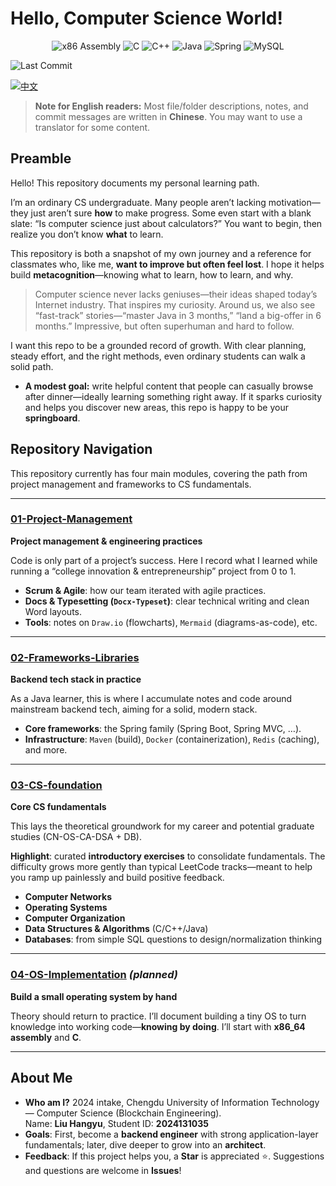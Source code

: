 # Hello, Computer Science World!

<p align="center">
  <img src="https://img.shields.io/badge/x86%20Assembly-007AC7?style=for-the-badge&logo=intel&logoColor=white" alt="x86 Assembly">
  <img src="https://img.shields.io/badge/C-00599C?style=for-the-badge&logo=c&logoColor=white" alt="C">
  <img src="https://img.shields.io/badge/C%2B%2B-00599C?style=for-the-badge&logo=cplusplus&logoColor=white" alt="C++">
  <img src="https://img.shields.io/badge/Java-ED8B00?style=for-the-badge&logo=openjdk&logoColor=white" alt="Java">
  <img src="https://img.shields.io/badge/Spring-6DB33F?style=for-the-badge&logo=spring&logoColor=white" alt="Spring">
  <img src="https://img.shields.io/badge/MySQL-4479A1?style=for-the-badge&logo=mysql&logoColor=white" alt="MySQL">
</p>

<p>
  <img src="https://img.shields.io/github/last-commit/LiuHangyuWE/software-projects-learning-notes" alt="Last Commit">
</p>

[![中文](https://img.shields.io/badge/文档-中文-brightgreen?style=for-the-badge)](./README.md)

> **Note for English readers:** Most file/folder descriptions, notes, and commit messages are written in **Chinese**. You may want to use a translator for some content.

## Preamble

Hello! This repository documents my personal learning path.

I’m an ordinary CS undergraduate. Many people aren’t lacking motivation—they just aren’t sure **how** to make progress. Some even start with a blank slate: “Is computer science just about calculators?” You want to begin, then realize you don’t know **what** to learn.

This repository is both a snapshot of my own journey and a reference for classmates who, like me, **want to improve but often feel lost**. I hope it helps build **metacognition**—knowing what to learn, how to learn, and why.

> Computer science never lacks geniuses—their ideas shaped today’s Internet industry. That inspires my curiosity. Around us, we also see “fast-track” stories—“master Java in 3 months,” “land a big-offer in 6 months.” Impressive, but often superhuman and hard to follow.

I want this repo to be a grounded record of growth. With clear planning, steady effort, and the right methods, even ordinary students can walk a solid path.

- **A modest goal:** write helpful content that people can casually browse after dinner—ideally learning something right away. If it sparks curiosity and helps you discover new areas, this repo is happy to be your **springboard**.

## Repository Navigation

This repository currently has four main modules, covering the path from project management and frameworks to CS fundamentals.

---

### [01-Project-Management](./01-Project-Management)
**Project management & engineering practices**

Code is only part of a project’s success. Here I record what I learned while running a “college innovation & entrepreneurship” project from 0 to 1.

* **Scrum & Agile**: how our team iterated with agile practices.
* **Docs & Typesetting (`Docx-Typeset`)**: clear technical writing and clean Word layouts.
* **Tools**: notes on `Draw.io` (flowcharts), `Mermaid` (diagrams-as-code), etc.

---

### [02-Frameworks-Libraries](./02-Frameworks-Libraries)
**Backend tech stack in practice**

As a Java learner, this is where I accumulate notes and code around mainstream backend tech, aiming for a solid, modern stack.

* **Core frameworks**: the Spring family (Spring Boot, Spring MVC, …).
* **Infrastructure**: `Maven` (build), `Docker` (containerization), `Redis` (caching), and more.

---

### [03-CS-foundation](./03-CS-foundation)
**Core CS fundamentals**

This lays the theoretical groundwork for my career and potential graduate studies (CN-OS-CA-DSA + DB).

**Highlight**: curated **introductory exercises** to consolidate fundamentals. The difficulty grows more gently than typical LeetCode tracks—meant to help you ramp up painlessly and build positive feedback.

* **Computer Networks**
* **Operating Systems**
* **Computer Organization** 
* **Data Structures & Algorithms** (C/C++/Java)
* **Databases**: from simple SQL questions to design/normalization thinking

---

### [04-OS-Implementation](./04-OS-Implementation) *(planned)*
**Build a small operating system by hand**

Theory should return to practice. I’ll document building a tiny OS to turn knowledge into working code—**knowing by doing**. I’ll start with **x86_64 assembly** and **C**.

---

## About Me

* **Who am I?** 2024 intake, Chengdu University of Information Technology — Computer Science (Blockchain Engineering).  
  Name: **Liu Hangyu**, Student ID: **2024131035**
* **Goals**: First, become a **backend engineer** with strong application-layer fundamentals; later, dive deeper to grow into an **architect**.
* **Feedback**: If this project helps you, a **Star** is appreciated ⭐. Suggestions and questions are welcome in **Issues**!
